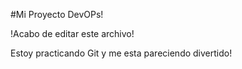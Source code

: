 #Mi Proyecto DevOPs!

!Acabo de editar este archivo!

Estoy practicando Git y me esta pareciendo divertido!
